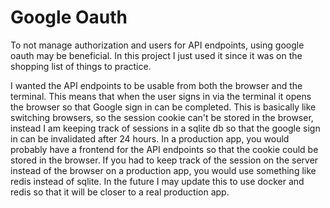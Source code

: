 # Google Oauth

To not manage authorization and users for API endpoints, using google oauth may be beneficial. In this project I just used it since it was on the shopping list of things to practice.

I wanted the API endpoints to be usable from both the browser and the terminal. This means that when the user signs in via the terminal it opens the browser so that Google sign in can be completed. This is basically like switching browsers, so the session cookie can't be stored in the browser, instead I am keeping track of sessions in a sqlite db so that the google sign in can be invalidated after 24 hours. In a production app, you would probably have a frontend for the API endpoints so that the cookie could be stored in the browser. If you had to keep track of the session on the server instead of the browser on a production app, you would use something like redis instead of sqlite. In the future I may update this to use docker and redis so that it will be closer to a real production app.